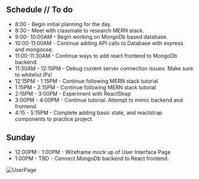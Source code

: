 ## Schedule // To do

* 8:00 - Begin initial planning for the day.
* 8:30 - Meet with classmate to research MERN stack.
* 9:00- 10:00AM - Begin working on MongoDb based database.
* 10:00-11:00AM - Continue adding API calls to Database with express and mongoose.
* 11:00-11:30AM - Continue ways to add react frontend to MongoDb backend.
* 11:30AM - 12:15PM - Debug current server connection issues. Make sure to whitelist IPs!
* 12:15PM - 1:15PM - Continue following MERN stack tutorial
* 1:15PM - 2:15PM - Continue following MERN stack tutorial  
* 2:15PM - 3:00PM - Experiment with ReactStrap
* 3:00PM - 4:00PM - Continue tutorial. Attempt to mimic backend and frontend.
* 4:15 - 5:15PM - Complete adding basic state, and reactstrap components to practice project

## Sunday
* 12:00PM - 1:00PM - Wireframe mock up of User Interface Page
* 1:00PM - TBD - Connect MongoDb backend to React frontend.

![UserPage](https://user-images.githubusercontent.com/50305423/75633743-81548280-5bbc-11ea-87a2-745783d81002.png)
